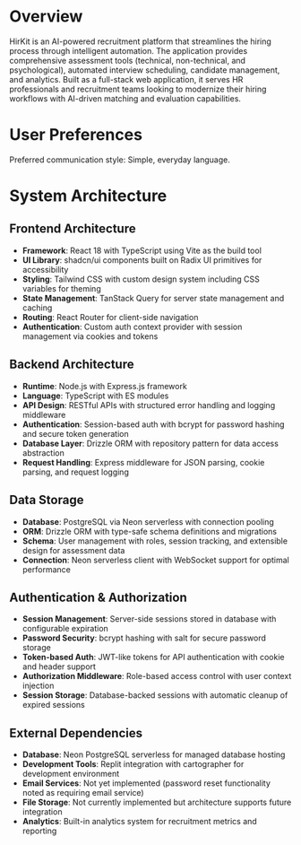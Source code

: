 # Overview

HirKit is an AI-powered recruitment platform that streamlines the hiring process through intelligent automation. The application provides comprehensive assessment tools (technical, non-technical, and psychological), automated interview scheduling, candidate management, and analytics. Built as a full-stack web application, it serves HR professionals and recruitment teams looking to modernize their hiring workflows with AI-driven matching and evaluation capabilities.

# User Preferences

Preferred communication style: Simple, everyday language.

# System Architecture

## Frontend Architecture
- **Framework**: React 18 with TypeScript using Vite as the build tool
- **UI Library**: shadcn/ui components built on Radix UI primitives for accessibility
- **Styling**: Tailwind CSS with custom design system including CSS variables for theming
- **State Management**: TanStack Query for server state management and caching
- **Routing**: React Router for client-side navigation
- **Authentication**: Custom auth context provider with session management via cookies and tokens

## Backend Architecture
- **Runtime**: Node.js with Express.js framework
- **Language**: TypeScript with ES modules
- **API Design**: RESTful APIs with structured error handling and logging middleware
- **Authentication**: Session-based auth with bcrypt for password hashing and secure token generation
- **Database Layer**: Drizzle ORM with repository pattern for data access abstraction
- **Request Handling**: Express middleware for JSON parsing, cookie parsing, and request logging

## Data Storage
- **Database**: PostgreSQL via Neon serverless with connection pooling
- **ORM**: Drizzle ORM with type-safe schema definitions and migrations
- **Schema**: User management with roles, session tracking, and extensible design for assessment data
- **Connection**: Neon serverless client with WebSocket support for optimal performance

## Authentication & Authorization
- **Session Management**: Server-side sessions stored in database with configurable expiration
- **Password Security**: bcrypt hashing with salt for secure password storage
- **Token-based Auth**: JWT-like tokens for API authentication with cookie and header support
- **Authorization Middleware**: Role-based access control with user context injection
- **Session Storage**: Database-backed sessions with automatic cleanup of expired sessions

## External Dependencies
- **Database**: Neon PostgreSQL serverless for managed database hosting
- **Development Tools**: Replit integration with cartographer for development environment
- **Email Services**: Not yet implemented (password reset functionality noted as requiring email service)
- **File Storage**: Not currently implemented but architecture supports future integration
- **Analytics**: Built-in analytics system for recruitment metrics and reporting